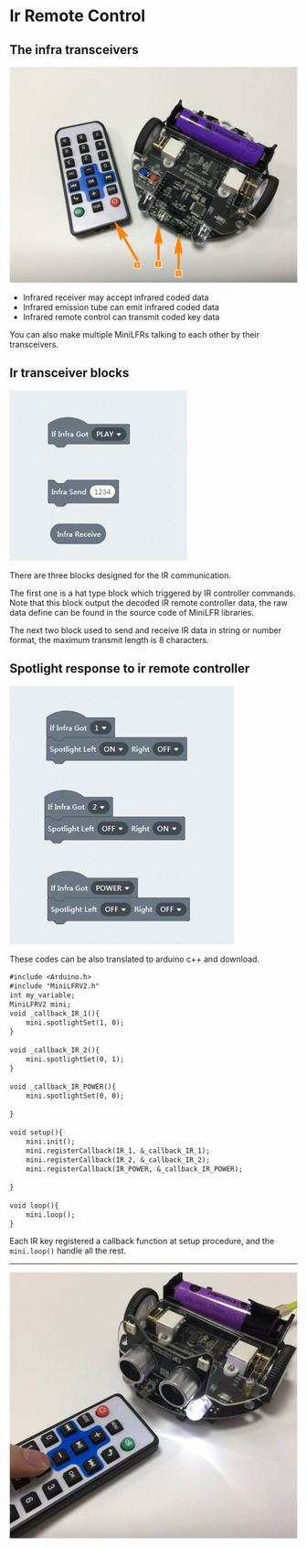 # Ir Remote Control

## The infra transceivers

![](./images/c13_01.png)

- Infrared receiver may accept infrared coded data
- Infrared emission tube can emit infrared coded data
- Infrared remote control can transmit coded key data

You can also make multiple MiniLFRs talking to each other by their transceivers.

## Ir transceiver blocks

![](./images/c13_02.png)

There are three blocks designed for the IR communication. 

The first one is a hat type block which triggered by IR controller commands. Note that this block output the decoded IR remote controller data, the raw data define can be found in the source code of MiniLFR libraries.

The next two block used to send and receive IR data in string or number format, the maximum transmit length is 8 characters.

## Spotlight response to ir remote controller 

![](./images/c13_03.png)

These codes can be also translated to arduino c++ and download.

    #include <Arduino.h>
    #include "MiniLFRV2.h"
    int my_variable;
    MiniLFRV2 mini;
    void _callback_IR_1(){
        mini.spotlightSet(1, 0);
    }
    
    void _callback_IR_2(){
        mini.spotlightSet(0, 1);
    }
    
    void _callback_IR_POWER(){
        mini.spotlightSet(0, 0);
    
    }
    
    void setup(){
        mini.init();
        mini.registerCallback(IR_1, &_callback_IR_1);
        mini.registerCallback(IR_2, &_callback_IR_2);
        mini.registerCallback(IR_POWER, &_callback_IR_POWER);
    
    }
    
    void loop(){
        mini.loop();
    }


Each IR key registered a callback function at setup procedure, and the `mini.loop()` handle all the rest.

----------

![](./images/c13_07.jpg)
